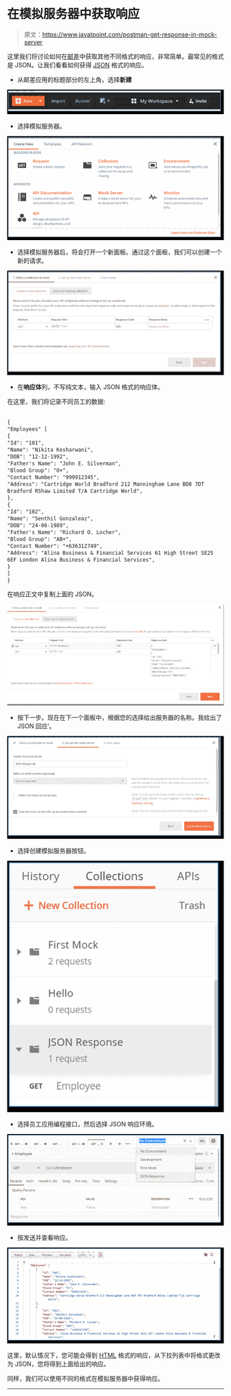 # 在模拟服务器中获取响应

> 原文：<https://www.javatpoint.com/postman-get-response-in-mock-server>

这里我们将讨论如何在[邮差](https://www.javatpoint.com/postman)中获取其他不同格式的响应，非常简单。最常见的格式是 JSON。让我们看看如何获得 [JSON](https://www.javatpoint.com/json-tutorial) 格式的响应。

*   从邮差应用的标题部分的左上角，选择**新建**

![Get the Response in Mock Server](img/cfa12b7c620cd9b141287b9580c3d9c9.png)

*   选择模拟服务器。

![Get the Response in Mock Server](img/a14f89114e48e29c2eaa033d4bb5fda9.png)

*   选择模拟服务器后，将会打开一个新面板。通过这个面板，我们可以创建一个新的请求。

![Get the Response in Mock Server](img/c29f38d10a58264ffa4f603d6db5b3b0.png)

*   在**响应体**列，不写纯文本，输入 JSON 格式的响应体。

在这里，我们将记录不同员工的数据:

```

{
"Employees" [
{
"Id": "101",
"Name": "Nikita Kesharwani",
"DOB": "12-12-1992",
"Father's Name": "John E. Silverman",
"Blood Group": "O+",
"Contact Number": "999912345",
"Address": "Cartridge World Bradford 212 Manningham Lane BD8 7DT Bradford RShaw Limited T/A Cartridge World",
},
{
"Id": "102",
"Name": "Senthil Gonzaleaz",
"DOB": "24-06-1989",
"Father's Name": "Richard O. Locher",
"Blood Group": "AB+",
"Contact Number": "+636312749",
"Address": "Alina Business & Financial Services 61 High Street SE25 6EF London Alina Business & Financial Services",
}
]
}

```

在响应正文中复制上面的 JSON。

![Get the Response in Mock Server](img/5f5a62c1f117782b0a4faa3db0ba7ed7.png)

*   按下一步。现在在下一个面板中，根据您的选择给出服务器的名称。我给出了 JSON 回应’。

![Get the Response in Mock Server](img/abc0a1b6d2284345e3ed89ae6a9aa49a.png)

*   选择创建模拟服务器按钮。

![Get the Response in Mock Server](img/80e1809af17f33ede9e6665fce6c5d52.png)

*   选择员工应用编程接口，然后选择 JSON 响应环境。

![Get the Response in Mock Server](img/94530d4f4c87c3d33d751684be5b4dca.png)

*   按发送并查看响应。

![Get the Response in Mock Server](img/0f8ac1cb401ded2d6e214c743b7731b2.png)

这里，默认情况下，您可能会得到 [HTML](https://www.javatpoint.com/html-tutorial) 格式的响应，从下拉列表中将格式更改为 JSON，您将得到上面给出的响应。

同样，我们可以使用不同的格式在模拟服务器中获得响应。

* * *